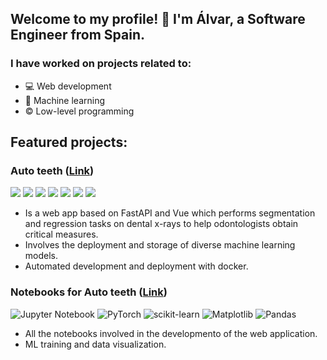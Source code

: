 ## Welcome to my profile! 👋 I'm Álvar, a Software Engineer from __Spain__.

### I have worked on projects related to:

* 💻 Web development
* 🤖 Machine learning
* ©️ Low-level programming


## Featured projects:
### Auto teeth ([Link](https://github.com/AlvarSML/tfg23_aplicacion))

<img src="https://img.shields.io/badge/Vue.js-35495E?style=for-the-badge&logo=vue.js&logoColor=4FC08D" />
<img src="https://img.shields.io/badge/Python-3776AB?style=for-the-badge&logo=python&logoColor=white" />
<img src="https://img.shields.io/badge/PostgreSQL-316192?style=for-the-badge&logo=postgresql&logoColor=white" />
<img src="https://img.shields.io/badge/opencv-%23white.svg?style=for-the-badge&logo=opencv&logoColor=white/">
<img src="https://img.shields.io/badge/PyTorch-%23EE4C2C.svg?style=for-the-badge&logo=PyTorch&logoColor=white)">
<img src="https://img.shields.io/badge/FastAPI-005571?style=for-the-badge&logo=fastapi" />
<img src="https://img.shields.io/badge/docker-%230db7ed.svg?style=for-the-badge&logo=docker&logoColor=white" />

* Is a web app based on FastAPI and Vue which performs segmentation and regression tasks on dental x-rays to help odontologists obtain critical measures. 
* Involves the deployment and storage of diverse machine learning models.
* Automated development and deployment with docker.

### Notebooks for Auto teeth ([Link](https://github.com/AlvarSML/TFG_2023_VisionArtificial))

![Jupyter Notebook](https://img.shields.io/badge/jupyter-%23FA0F00.svg?style=for-the-badge&logo=jupyter&logoColor=white)
![PyTorch](https://img.shields.io/badge/PyTorch-%23EE4C2C.svg?style=for-the-badge&logo=PyTorch&logoColor=white)
![scikit-learn](https://img.shields.io/badge/scikit--learn-%23F7931E.svg?style=for-the-badge&logo=scikit-learn&logoColor=white)
![Matplotlib](https://img.shields.io/badge/Matplotlib-%23ffffff.svg?style=for-the-badge&logo=Matplotlib&logoColor=black)
![Pandas](https://img.shields.io/badge/pandas-%23150458.svg?style=for-the-badge&logo=pandas&logoColor=white)
* All the notebooks involved in the developmento of the web application.
* ML training and data visualization.


<!--
**AlvarSML/AlvarSML** is a ✨ _special_ ✨ repository because its `README.md` (this file) appears on your GitHub profile.

Here are some ideas to get you started:

- 🔭 I’m currently working on ...
- 🌱 I’m currently learning ...
- 👯 I’m looking to collaborate on ...
- 🤔 I’m looking for help with ...
- 💬 Ask me about ...
- 📫 How to reach me: ...
- 😄 Pronouns: ...
- ⚡ Fun fact: ...
-->
